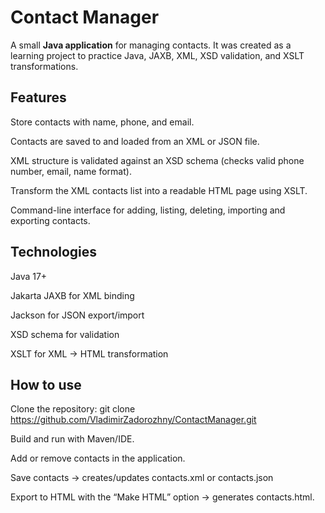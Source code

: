 # Contact Manager

A small **Java application** for managing contacts.
It was created as a learning project to practice Java, JAXB, XML, XSD validation, and XSLT transformations.

## Features

Store contacts with name, phone, and email.

Contacts are saved to and loaded from an XML or JSON file.

XML structure is validated against an XSD schema (checks valid phone number, email, name format).

Transform the XML contacts list into a readable HTML page using XSLT.

Command-line interface for adding, listing, deleting, importing and exporting contacts.

## Technologies

Java 17+

Jakarta JAXB for XML binding

Jackson for JSON export/import

XSD schema for validation

XSLT for XML → HTML transformation

## How to use

Clone the repository:
  git clone https://github.com/VladimirZadorozhny/ContactManager.git

Build and run with Maven/IDE.

Add or remove contacts in the application.

Save contacts → creates/updates contacts.xml or contacts.json

Export to HTML with the “Make HTML” option → generates contacts.html.

